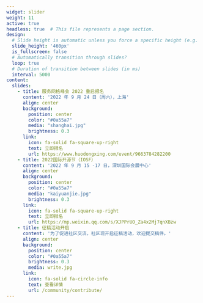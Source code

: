 ```yaml
---
widget: slider
weight: 11
active: true
headless: true  # This file represents a page section.
design:
  # Slide height is automatic unless you force a specific height (e.g. '400px')
  slide_height: '460px'
  is_fullscreen: false
  # Automatically transition through slides?
  loop: true
  # Duration of transition between slides (in ms)
  interval: 5000
content:
  slides:
    - title: 服务网格峰会 2022 重启报名
      content: '2022 年 9 月 24 日（周六），上海'
      align: center
      background:
        position: center
        color: "#0a55a7"
        media: "shanghai.jpg"
        brightness: 0.3
      link:
        icon: fa-solid fa-square-up-right
        text: 立即报名
        url: https://www.huodongxing.com/event/9663784282200
    - title: 2022国际开源节（IOSF）
      content: '2022 年 9 月 15 -17 日，深圳国际会展中心'
      align: center
      background:
        position: center
        color: "#0a55a7"
        media: "kaiyuanjie.jpg"
        brightness: 0.3
      link:
        icon: fa-solid fa-square-up-right
        text: 立即报名
        url: https://mp.weixin.qq.com/s/XJPPrUO_Za4x2Mj7qnXBzw
    - title: 征稿活动开启
      content: '为了促进社区交流，社区现开启征稿活动，欢迎提交稿件。'
      align: center
      background:
        position: center
        color: "#0a55a7"
        brightness: 0.3
        media: write.jpg
      link:
        icon: fa-solid fa-circle-info
        text: 查看详情
        url: /community/contribute/
---
```

